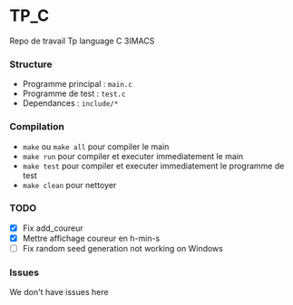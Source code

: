 # TP_C
Repo de travail Tp language C 3IMACS

### Structure
 * Programme principal : `main.c`
 * Programme de test : `test.c`
 * Dependances : `include/*`

### Compilation
* `make` ou `make all` pour compiler le main
* `make run` pour compiler et executer immediatement le main
* `make test` pour compiler et executer immediatement le programme de test
* `make clean` pour nettoyer
### TODO
- [x] Fix add_coureur
- [x] Mettre affichage coureur en h-min-s
- [ ] Fix random seed generation not working on Windows
### Issues
We don't have issues here

